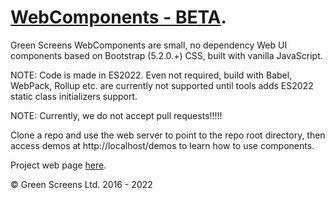 # [WebComponents - BETA](https://webcomponents.greenscreens.ltd/).
 
Green Screens WebComponents are small, no dependency Web UI components based on Bootstrap (5.2.0.+) CSS, built with vanilla JavaScript.
 
NOTE: Code is made in ES2022. Even not required, build with Babel, WebPack, Rollup etc. are currently not supported until tools adds ES2022 static class initializers support.  
 
NOTE: Currently, we do not accept pull requests!!!!!
 
Clone a repo and use the web server to point to the repo root directory, then access demos at http://localhost/demos to learn how to use components.
 
Project web page [here](https://webcomponents.greenscreens.ltd/).
 
&copy; Green Screens Ltd. 2016 - 2022
 
